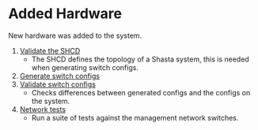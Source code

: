 # Added Hardware

New hardware was added to the system.

1. [Validate the SHCD](validate_shcd.md)
    - The SHCD defines the topology of a Shasta system, this is needed when generating switch configs.
1. [Generate switch configs](generate_switch_configs.md)
1. [Validate switch configs](validate_switch_configs.md)
    - Checks differences between generated configs and the configs on the system.
1. [Network tests](network_tests.md)
    - Run a suite of tests against the management network switches.
